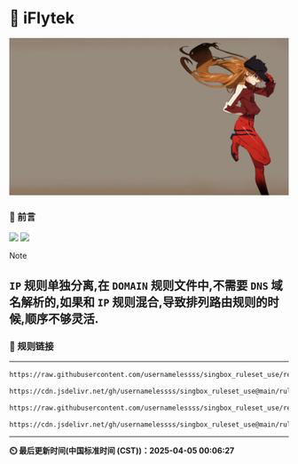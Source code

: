 
# 🧸 iFlytek
![](https://raw.githubusercontent.com/usernamelessss/picture-bed/main/images/202504042256831.jpg)
### 📣 前言
![](https://shields.io/badge/-移除重复规则-ff69b4) ![](https://shields.io/badge/-IP&nbsp;规则单独存放不与&nbsp;DOMAIN&nbsp;等混合-green)
> [!NOTE]
**`IP` 规则单独分离,在 `DOMAIN` 规则文件中,不需要 `DNS` 域名解析的,如果和 `IP` 规则混合,导致排列路由规则的时候,顺序不够灵活.**
---

###  🔗 规则链接
---

```url
https://raw.githubusercontent.com/usernamelessss/singbox_ruleset_use/refs/heads/main/rule/iFlytek/iFlytek_No_IP.json
```

```url
https://cdn.jsdelivr.net/gh/usernamelessss/singbox_ruleset_use@main/rule/iFlytek/iFlytek_No_IP.json
```

```url
https://raw.githubusercontent.com/usernamelessss/singbox_ruleset_use/refs/heads/main/rule/iFlytek/iFlytek_No_IP.srs
```

```url
https://cdn.jsdelivr.net/gh/usernamelessss/singbox_ruleset_use@main/rule/iFlytek/iFlytek_No_IP.srs
```

---
**⏲️ 最后更新时间(中国标准时间 (CST))：2025-04-05 00:06:27**